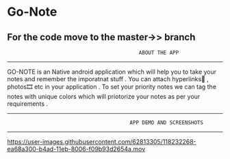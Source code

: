 # Go-Note
For the code move to the master->> branch
---------------------------------------------------
                                               ABOUT THE APP
---------------------------------------------------             
             
GO-NOTE is an Native android application which will help you
to take your notes and remember the imporatnat stuff . You can attach 
hyperlinks🔗 , photos🎞 etc in your application . To set your priority
notes we can tag the notes with unique colors which will priotorize
your notes as per your requirements .


----------------------------------------------------
                                            APP DEMO AND SCREENSHOTS
----------------------------------------------------                   
 
 
 https://user-images.githubusercontent.com/62813305/118232268-ea68a300-b4ad-11eb-8006-f09b93d2654a.mov
